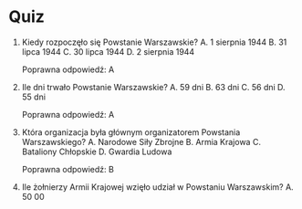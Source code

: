 # Quiz

1. Kiedy rozpoczęło się Powstanie Warszawskie?
   A. 1 sierpnia 1944
   B. 31 lipca 1944
   C. 30 lipca 1944
   D. 2 sierpnia 1944

   Poprawna odpowiedź: A

2. Ile dni trwało Powstanie Warszawskie?
   A. 59 dni
   B. 63 dni
   C. 56 dni
   D. 55 dni

   Poprawna odpowiedź: A

3. Która organizacja była głównym organizatorem Powstania Warszawskiego?
   A. Narodowe Siły Zbrojne
   B. Armia Krajowa
   C. Bataliony Chłopskie
   D. Gwardia Ludowa

   Poprawna odpowiedź: B

4. Ile żołnierzy Armii Krajowej wzięło udział w Powstaniu Warszawskim?
   A. 50 00